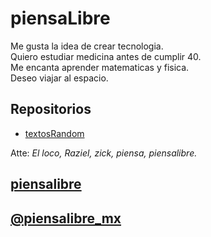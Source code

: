 # piensaLibre

Me gusta la idea de crear tecnologia.  
Quiero estudiar medicina antes de cumplir 40.  
Me encanta aprender matematicas y fisica.  
Deseo viajar al espacio.  

## Repositorios

* [textosRandom](https://piensalibre.github.io/textosRandom/)

Atte: *El loco, Raziel, zick, piensa, piensalibre.*  

## [piensalibre](https://piensalibre.github.io/)

## [@piensalibre_mx](https://twitter.com/piensalibre_mx)
